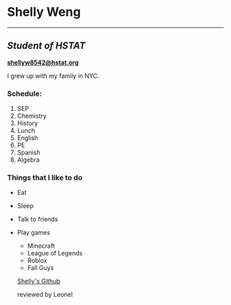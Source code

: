 # Shelly Weng

---

## _Student of HSTAT_

**shellyw8542@hstat.org**

I grew up with my family  in NYC.

### Schedule:

1. SEP
2. Chemistry
3. History
4. Lunch
5. English
6. PE
7. Spanish
8. Algebra

### Things that I like to do

* Eat
* Sleep
* Talk to friends
* Play games
  * Minecraft
  * League of Legends
  * Roblox
  * Fall Guys

  [Shelly's Github](https://shellyw8542.github.io/)

  reviewed by Leonel
